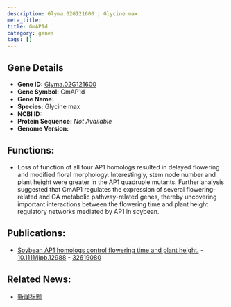 ```yaml
---
description: Glyma.02G121600 ; Glycine max
meta_title:
title: GmAP1d
category: genes
tags: []
---
```


## Gene Details
- **Gene ID:**	[Glyma.02G121600](https://www.maizegdb.org/gene_center/gene/Glyma.02G121600)
- **Gene Symbol:** GmAP1d
- **Gene Name:** 
- **Species:** Glycine max
- **NCBI ID:** [  ]()
- **Protein Sequence:** *Not Available*
- **Genome Version:** []()

## Functions:
   - Loss of function of all four AP1 homologs resulted in delayed flowering and modified floral morphology. Interestingly, stem node number and plant height were greater in the AP1 quadruple mutants. Further analysis suggested that GmAP1 regulates the expression of several flowering-related and GA metabolic pathway-related genes, thereby uncovering important interactions between the flowering time and plant height regulatory networks mediated by AP1 in soybean.

## Publications:
   - [Soybean AP1 homologs control flowering time and plant height.]( https://onlinelibrary.wiley.com/doi/10.1111/jipb.12988 ) - [10.1111/jipb.12988]( https://onlinelibrary.wiley.com/doi/10.1111/jipb.12988 ) - [32619080](https://pubmed.ncbi.nlm.nih.gov/32619080/)

## Related News:
   - [新闻标题](https://mp.weixin.qq.com/s?__biz=Mzg3MDEwNDEyMg==&mid=2247491932&idx=3&sn=e95ffb9437116812b76d87481d398c1f&chksm=ce904c09f9e7c51f4771f95cad389c230986b62b896497b308a2e995aa84e48f9899ad8c3162&scene=27#wechat_redirect)
